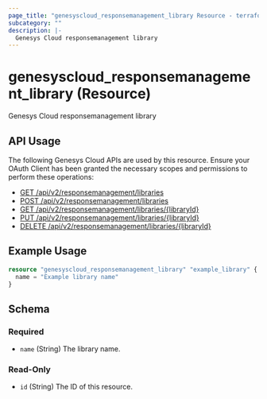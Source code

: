 ```yaml
---
page_title: "genesyscloud_responsemanagement_library Resource - terraform-provider-genesyscloud"
subcategory: ""
description: |-
  Genesys Cloud responsemanagement library
---
```

# genesyscloud_responsemanagement_library (Resource)

Genesys Cloud responsemanagement library

## API Usage
The following Genesys Cloud APIs are used by this resource. Ensure your OAuth Client has been granted the necessary scopes and permissions to perform these operations:

* [GET /api/v2/responsemanagement/libraries](https://developer.genesys.cloud/devapps/api-explorer#get-api-v2-responsemanagement-libraries)
* [POST /api/v2/responsemanagement/libraries](https://developer.genesys.cloud/devapps/api-explorer#post-api-v2-responsemanagement-libraries)
* [GET /api/v2/responsemanagement/libraries/{libraryId}](https://developer.genesys.cloud/devapps/api-explorer#get-api-v2-responsemanagement-libraries--libraryId-)
* [PUT /api/v2/responsemanagement/libraries/{libraryId}](https://developer.genesys.cloud/devapps/api-explorer#put-api-v2-responsemanagement-libraries--libraryId-)
* [DELETE /api/v2/responsemanagement/libraries/{libraryId}](https://developer.genesys.cloud/devapps/api-explorer#delete-api-v2-responsemanagement-libraries--libraryId-)

## Example Usage

```terraform
resource "genesyscloud_responsemanagement_library" "example_library" {
  name = "Example library name"
}
```

<!-- schema generated by tfplugindocs -->
## Schema

### Required

- `name` (String) The library name.

### Read-Only

- `id` (String) The ID of this resource.

